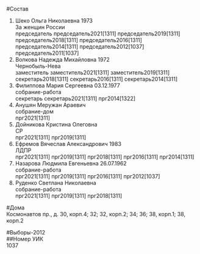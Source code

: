 #Состав  
1. Шеко Ольга Николаевна 1973  
    За женщин России  
    председатель председатель2021[1311] председатель2019[1311] председатель2018[1311] председатель2016[1311] председатель2014[1311] председатель2012[1037] председатель2011[1037]  
2. Волкова Надежда Михайловна 1972  
    Чернобыль-Нева  
    заместитель заместитель2021[1311] заместитель2019[1311] секретарь2018[1311] секретарь2016[1311] секретарь2014[1311]  
3. Филиппова Мария Сергеевна 03.12.1977  
    собрание-работа  
    секретарь секретарь2021[1311] прг2014[1322]  
4. Анушян Меружан Араевич  
    собрание-дом  
    прг2021[1311]  
5. Дойникова Кристина Олеговна  
    СР  
    прг2021[1311] прг2019[1311]  
6. Ефремов Вячеслав Александрович 1983  
    ЛДПР  
    прг2021[1311] прг2019[1311] прг2018[1311] прг2016[1311] прг2014[1311]  
7. Назарова Людмила Евгеньевна 26.07.1962  
    собрание-работа  
    прг2021[1311] прг2019[1311] прг2016[1311] прг2012[1037]  
8. Руденко Светлана Николаевна  
    собрание-работа  
    прг2021[1311] прг2019[1311] прг2018[1311]  

#Дома  
Космонавтов пр., д. 30, корп.4; 32; 32, корп.2; 34; 36; 38, корп.1; 38, корп.2  
  
#Выборы-2012  
##Номер УИК  
1037  
